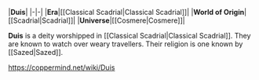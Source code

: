 |**Duis**|
|-|-|
|**Era**|[[Classical Scadrial\|Classical Scadrial]]|
|**World of Origin**|[[Scadrial\|Scadrial]]|
|**Universe**|[[Cosmere\|Cosmere]]|

**Duis** is a deity worshipped in [[Classical Scadrial\|Classical Scadrial]]. They are known to watch over weary travellers.
Their religion is one known by [[Sazed\|Sazed]].



https://coppermind.net/wiki/Duis